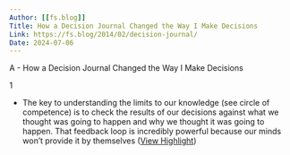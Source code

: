 ```yaml
---
Author: [[fs.blog]]
Title: How a Decision Journal Changed the Way I Make Decisions
Link: https://fs.blog/2014/02/decision-journal/
Date: 2024-07-06
---
```

A - How a Decision Journal Changed the Way I Make Decisions

1
- The key to understanding the limits to our knowledge (see circle of competence) is to check the results of our decisions against what we thought was going to happen and why we thought it was going to happen. That feedback loop is incredibly powerful because our minds won’t provide it by themselves ([View Highlight](https://instapaper.com/read/1411455550/16372198))
